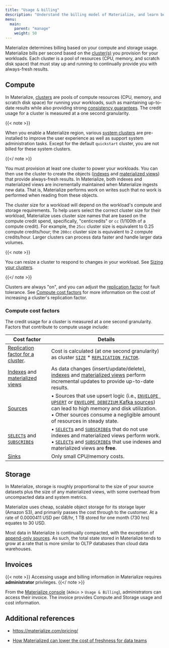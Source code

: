 ```yaml
---
title: "Usage & billing"
description: "Understand the billing model of Materialize, and learn best practices for cost control."
menu:
  main:
    parent: "manage"
    weight: 50
---
```


Materialize determines billing based on your compute and storage usage.
Materialize bills per second based on the [cluster(s)](/concepts/clusters/) you
provision for your workloads. Each cluster is a pool of resources (CPU, memory,
and scratch disk space) that must stay up and running to continually provide you
with always-fresh results.

## Compute

In Materialize, [clusters](/concepts/clusters/) are pools of compute resources
(CPU, memory, and scratch disk space) for running your workloads, such as
maintaining up-to-date results while also providing strong [consistency
guarantees](/get-started/isolation-level/). The credit usage for a cluster is
measured at a one second granularity.

{{< note >}}

When you enable a Materialize region, various [system
clusters](/sql/system-clusters/) are pre-installed to improve the user
experience as well as support system administration tasks. Except for the
default `quickstart` cluster, you are <red>not billed</red> for these system clusters.

{{</ note >}}

You must provision at least one cluster to power your workloads. You can then
use the cluster to create the objects ([indexes](/concepts/indexes/) and
[materialized views](/concepts/views/#materialized-views)) that provide
always-fresh results. In Materialize, both indexes and materialized views are
incrementally maintained when Materialize ingests new data. That is, Materialize
performs work on writes such that no work is performed when reading from these
objects.

The cluster size for a workload will depend on the workload's compute and
storage requirements. To help users select the correct cluster size for their
workload, Materialize uses cluster size names that are based on the compute
credit spend, specifically, "centicredits" or `cc` (1/100th of a compute credit). For
example, the `25cc` cluster size is equivalent to 0.25 compute credits/hour; the
`200cc` cluster size is equivalent to 2 compute credits/hour. Larger clusters
can process data faster and handle larger data volumes.

{{< note >}}

You can resize a cluster to respond to changes in your workload. See [Sizing
your clusters](/concepts/clusters/#sizing-your-clusters).

{{</ note >}}

Clusters are always "on", and you can adjust the [replication factor](https://materialize.com/docs/sql/create-cluster/#replication-factor)
for fault tolerance. See [Compute cost factors](#compute-cost-factors) for more
information on the cost of increasing a cluster's replication factor.

### Compute cost factors

The credit usage for a cluster is measured at a one second granularity. Factors
that contribute to compute usage include:

| Cost factor | Details       |
|-------------------------------------------------------------------------------------|------------------------------------------------------------------------------------------------------------------------------------------------------------------------------------------------------------------------------------------------------------------------------------------------------------------------------------------------------------------------------------------------------------------------------------------------------------------------------------------------------------------------------------------------------------------------------------------------------------------------------------------------------------------------------------------|
| [Replication factor for a cluster](/sql/create-cluster/#replication-factor). | Cost is calculated (at one second granularity) as cluster [`SIZE`](/sql/create-cluster/#size) * [`REPLICATION FACTOR`](/sql/create-cluster/#replication-factor). |
| [Indexes](/concepts/indexes/) and [materialized views](/concepts/views) | As data changes (insert/update/delete), [indexes](/concepts/indexes/) and [materialized views](/concepts/views) perform incremental updates to provide up-to-date results. |
| [Sources](/concepts/sources/) |• Sources that use upsert logic (i.e., [`ENVELOPE UPSERT`](/sql/create-sink/kafka/#upsert) or [`ENVELOPE DEBEZIUM` Kafka sources](/sql/create-sink/kafka/#debezium)) can lead to high memory and disk utilization.<br>• Other sources consume a negligible amount of resources in steady state. |
| [`SELECT`s](/sql/select/) and [`SUBSCRIBE`s](/sql/subscribe/)  |• [`SELECT`s](/sql/select/) and [`SUBSCRIBE`s](/sql/subscribe/) that do not use indexes and materialized views perform work. <br>• [`SELECT`s](/sql/select/) and [`SUBSCRIBE`s](/sql/subscribe/) that use indexes and materialized views are **free**.|
| [Sinks](/concepts/sinks/) | Only small CPU/memory costs.|

## Storage

In Materialize, storage is roughly proportional to the size of your source
datasets plus the size of any materialized views, with some overhead from
uncompacted data and system metrics.

Materialize uses cheap, scalable object storage for its storage layer
(Amazon S3), and primarily passes the cost through to the customer. At a rate
of 0.0000411 USD per GB/hr, 1 TB stored for one month (730 hrs) equates to 30
USD.

Most data in Materialize is continually compacted, with the exception of
[append-only sources](/sql/create-source/#append-only-envelope). As such, the
total state stored in Materialize tends to grow at a rate that is more similar
to OLTP databases than cloud data warehouses.

## Invoices

{{< note >}}
Accessing usage and billing information in Materialize
requires **administrator** privileges.
{{</ note >}}

From the [Materialize console](https://console.materialize.com/) (`Admin` >
`Usage & Billing`), administrators can access their invoice. The invoice
provides Compute and Storage usage and cost information.

## Additional references

- https://materialize.com/pricing/

- [How Materialized can lower the cost of freshness for data teams](https://materialize.com/promotions/cost-of-freshness/?utm_campaign=General&utm_source=documentation)

<style>
redb { color: Red; font-weight: 500; }
</style>
